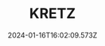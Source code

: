 ---
title: "KRETZ"
excerpt: "Développement fullstack frontoffice et backoffice d'un site d'annonces immobilières."
coverImage: "/img/project-kretz-A.jpg"
date: "2024-01-16T16:02:09.573Z"
skills:
  - React
  - Graphql
  - AWS
  - Java
---